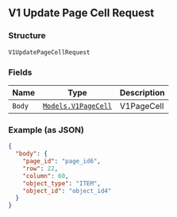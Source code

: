 ## V1 Update Page Cell Request

### Structure

`V1UpdatePageCellRequest`

### Fields

| Name | Type | Description |
|  --- | --- | --- |
| `Body` | [`Models.V1PageCell`](/doc/models/v1-page-cell.md) | V1PageCell |

### Example (as JSON)

```json
{
  "body": {
    "page_id": "page_id6",
    "row": 22,
    "column": 60,
    "object_type": "ITEM",
    "object_id": "object_id4"
  }
}
```

